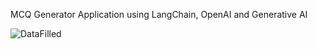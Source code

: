 MCQ Generator Application using LangChain, OpenAI and Generative AI

![DataFilled](https://github.com/maitripatel5/GenAI_MCQ_Generator/assets/117126117/caa85839-ab57-4670-9630-6a85bb7cc5b7)
